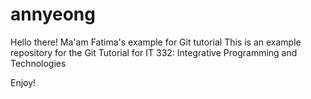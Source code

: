 # annyeong
Hello there!
Ma'am Fatima's example for Git tutorial
This is an example repository for the Git Tutorial for IT 332: Integrative Programming and Technologies

Enjoy!

